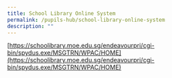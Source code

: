 ```yaml
---
title: School Library Online System
permalink: /pupils-hub/school-library-online-system
description: ""
---
```

[https://schoolibrary.moe.edu.sg/endeavourpri/cgi-bin/spydus.exe/MSGTRN/WPAC/HOME](https://schoolibrary.moe.edu.sg/endeavourpri/cgi-bin/spydus.exe/MSGTRN/WPAC/HOME)